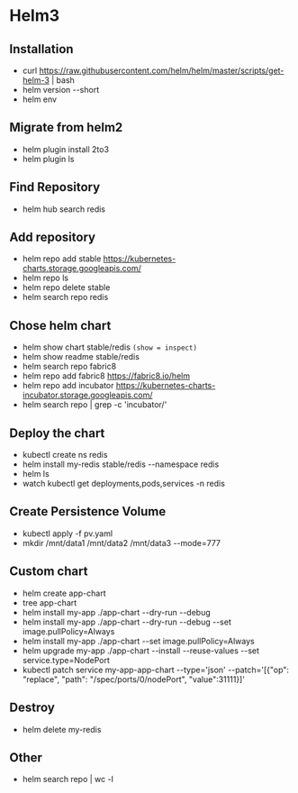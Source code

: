 # Helm3
## Installation
* curl https://raw.githubusercontent.com/helm/helm/master/scripts/get-helm-3 | bash
* helm version --short
* helm env

## Migrate from helm2
* helm plugin install 2to3
* helm plugin ls

## Find Repository
* helm hub search redis

## Add repository
* helm repo add stable https://kubernetes-charts.storage.googleapis.com/
* helm repo ls
* helm repo delete stable
* helm search repo redis

## Chose helm chart 
* helm show chart stable/redis `(show = inspect)`
* helm show readme stable/redis
* helm search repo fabric8
* helm repo add fabric8 https://fabric8.io/helm
* helm repo add incubator https://kubernetes-charts-incubator.storage.googleapis.com/
* helm search repo | grep -c 'incubator/'

## Deploy the chart
* kubectl create ns redis
* helm install my-redis stable/redis --namespace redis
* helm ls
* watch kubectl get deployments,pods,services -n redis

## Create Persistence Volume
* kubectl apply -f pv.yaml
* mkdir /mnt/data1 /mnt/data2 /mnt/data3 --mode=777

## Custom chart
* helm create app-chart
* tree app-chart
* helm install my-app ./app-chart --dry-run --debug
* helm install my-app ./app-chart --dry-run --debug --set image.pullPolicy=Always
* helm install my-app ./app-chart --set image.pullPolicy=Always
* helm upgrade my-app ./app-chart --install --reuse-values --set service.type=NodePort
* kubectl patch service my-app-app-chart --type='json' --patch='[{"op": "replace", "path": "/spec/ports/0/nodePort", "value":31111}]'

## Destroy
* helm delete my-redis

## Other
* helm search repo | wc -l


